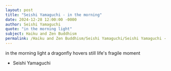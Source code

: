 ```yaml
---
layout: post
title: "Seishi Yamaguchi - in the morning"
date: 2024-12-28 12:00:00 -0000
author: Seishi Yamaguchi
quote: "in the morning light"
subject: Haiku and Zen Buddhism
permalink: /Haiku and Zen Buddhism/Seishi Yamaguchi/Seishi Yamaguchi - in the morning
---
```


in the morning light
a dragonfly hovers still
life's fragile moment

- Seishi Yamaguchi
